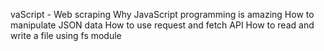 vaScript - Web scraping
Why JavaScript programming is amazing
How to manipulate JSON data
How to use request and fetch API
How to read and write a file using fs module
